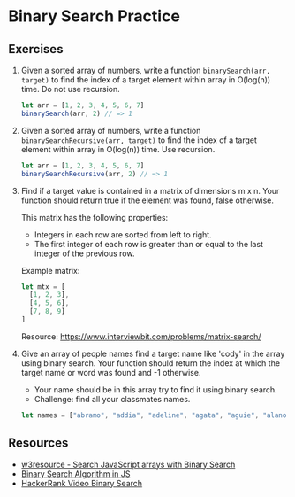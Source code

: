 # Binary Search Practice

## Exercises

1. Given a sorted array of numbers, write a function `binarySearch(arr, target)` to find the index of a target element within array in O(log(n)) time. Do not use recursion.

    ```js
    let arr = [1, 2, 3, 4, 5, 6, 7]
    binarySearch(arr, 2) // => 1
    ```

2. Given a sorted array of numbers, write a function `binarySearchRecursive(arr, target)` to find the index of a target element within array in O(log(n)) time. Use recursion.

    ```js
    let arr = [1, 2, 3, 4, 5, 6, 7]
    binarySearchRecursive(arr, 2) // => 1
    ```

3. Find if a target value is contained in a matrix of dimensions m x n.  Your function should return true if the element was found, false otherwise.

    This matrix has the following properties:
    * Integers in each row are sorted from left to right.
    * The first integer of each row is greater than or equal to the last integer of the previous row.

    Example matrix:
    ```js
    let mtx = [
      [1, 2, 3],
      [4, 5, 6],
      [7, 8, 9]
    ]
    ```
    Resource: https://www.interviewbit.com/problems/matrix-search/


4. Give an array of people names find a target name like 'cody' in the array using binary search. Your function should return the index at which the target name or word was found and -1 otherwise.
    * Your name should be in this array try to find it using binary search.
    * Challenge: find all your classmates names.

    ```js
    let names = ["abramo", "addia", "adeline", "agata", "aguie", "alano", "aldo", "aldrich", "alfonse", "ali", "alidia", "allard", "allissa", "almeta", "alon", "alvin", "alysa", "amalea", "ambrosius", "amie", "amine", "anderea", "andrej", "andrus", "andy", "anette", "angel", "angelia", "angelika", "angie", "angy", "annadiane", "annamarie", "anne-corinne", "anneliese", "anthony", "aransa", "archie", "ardelle", "arden", "ariel", "armando", "arnaldo", "audie", "audry", "audry", "august", "barthel", "basilio", "bearnard", "becka", "bekki", "benedikt", "bernadene", "berny", "berte", "billy", "birgit", "blaine", "blondell", "blondelle", "bonni", "boycie", "bram", "brana", "brent", "briahana", "briany", "bride", "bridget", "brien", "briggs", "brittney", "brnaba", "brunhilda", "brunhilda", "bryn", "buckie", "bunnie", "caldwell", "carena", "carl", "carlene", "carley", "carlos", "carly", "carmine", "carol-jean", "caryl", "casie", "cass", "caterina", "celesta", "chadwick", "chalmers", "channa", "charin", "charline", "charmine", "cheslie", "chickie", "chickie", "chicky", "chris", "christen", "christina", "chrystal", "chukwuka", "cilka", "claire", "clarey", "clarissa", "claudell", "clayborn", "clementia", "cloe", "codie", "cody", "conney", "conrad", "conroy", "consolata", "constantine", "conway", "coop", "coralyn", "coretta", "cory", "cos", "craig", "creight", "cristi", "curtice", "cybill", "dagmar", "dalenna", "danette", "danila", "dantae", "danya", "darb", "darnell", "darrin", "datha", "daveen", "davie", "debby", "debera", "dedie", "deja", "dell", "demetris", "dennison", "devi", "didi", "dimitry", "dolf", "domini", "dorette", "dorey", "dorothee", "dorri", "dorrie", "douglas", "dunc", "duncan", "durward", "ebenezer", "ebony", "edythe", "efren", "egan", "elden", "elie", "elisandra", "elmer", "elora", "elyse", "emelia", "emmalyn", "enid", "enrichetta", "erasmus", "erastus", "erich", "erl", "eugenius", "evered", "fair", "farra", "felike", "felipa", "fenelia", "ferrell", "ferris", "fidela", "filbert", "finn", "florian", "frederich", "fredrick", "fremont", "gale", "gan", "gannie", "gearard", "geno", "george", "georgeanne", "georgie", "gianna", "gilburt", "giovanni", "giselle", "giuditta", "giulia", "gonzalo", "greta", "griffin", "griswold", "gwendolen", "hadlee", "hadleigh", "hali", "hannah", "hannie", "hanny", "harlene", "harper", "harwell", "hattie", "haven", "hazel", "heath", "hebert", "hedvige", "hester", "huberto", "hughie", "hupaul", "hymie", "ilse", "inez", "inez", "ingeborg", "irena", "irma", "irwinn", "ivett", "jaclyn", "jacquette", "jaine", "jamie", "janek", "jarrad", "jasen", "jay", "jeanne", "jeannette", "jenda", "jenesh", "jeremias", "jerrilyn", "jerrylee", "jimmy", "joan", "joanie", "jock", "johanne", "johnathan", "joleen", "jolie", "jonathan", "joseph", "joshia", "jourdain", "judye", "jules", "kadijah", "kai", "kain", "kameron", "kane", "karen", "karie", "karlan", "karylin", "katee", "katee", "kathe", "kathy", "kellen", "kelley", "kelwin", "kendrick", "kevon", "kiley", "kinsley", "kipp", "kirsti", "kirsti", "konstanze", "kordula", "kristofer", "kylie", "laird", "laura", "lauralee", "laverna", "lawry", "leda", "lemmie", "lenna", "les", "lian", "lilith", "lindy", "lizzy", "lock", "lorelei", "lorri", "lucienne", "luigi", "luis", "luke", "lutero", "lutero", "lynn", "mab", "maegan", "mair", "maitilde", "malik", "marcela", "margarethe", "marguerite", "mariana", "maribelle", "marie-ann", "marieann", "marilin", "marion", "marlena", "marna", "marney", "marney", "marnie", "mathew", "matilda", "mavra", "mayor", "meggi", "meggie", "melanie", "melesa", "melicent", "mellicent", "melly", "merline", "mervin", "micaela", "michael", "michelina", "mikey", "milty", "mitchel", "moira", "monti", "mora", "morey", "mort", "mureil", "murial", "myrta", "nadeen", "nappie", "nariko", "nataniel", "natasha", "natka", "neala", "neile", "neile", "nerte", "newton", "nikolia", "ninnetta", "ninon", "nolan", "norina", "norma", "norton", "odelle", "ofelia", "olivette", "olwen", "olympie", "osborn", "osbourne", "owen", "pacorro", "padraig", "pam", "pamelina", "patience", "patin", "patrizio", "pauly", "peder", "pennie", "peter", "petrina", "petronella", "phaedra", "phebe", "philippa", "philippine", "pierre", "pincus", "quintilla", "rab", "raddy", "randene", "raychel", "rebekkah", "renell", "reynolds", "rheba", "richardo", "rinaldo", "rita", "riva", "rivy", "rocky", "rodrique", "ronny", "roosevelt", "rory", "rosalie", "rosamund", "roxi", "roy", "rubi", "ruprecht", "rustie", "rycca", "saidee", "salaidh", "sallie", "sampson", "sancho", "sanson", "sascha", "savita", "selie", "sergeant", "sergent", "sergio", "shanta", "sharla", "sharrar", "sharron", "shauna", "shayna", "shea", "sheffield", "sheila", "shep", "shurlock", "shurwood", "sibby", "sihame", "sinclair", "sindee", "skell", "skipp", "stacee", "stanton", "steffi", "stephanie", "stoddard", "sukey", "sula", "suzette", "sydelle", "sydney", "tabby", "tadeo", "taffy", "teodoor", "terrijo", "tessa", "tessa", "thurston", "tiffy", "tildy", "todd", "tome", "tommy", "torie", "tove", "towney", "tracie", "tresa", "tresa", "truda", "tully", "ugo", "vaclav", "valdemar", "vale", "valencia", "vallie", "vasilis", "verna", "verney", "veronique", "viki", "virgie", "voniel", "warden", "waylen", "wells", "wernher", "will", "willy", "wilow", "witty", "wolfgang", "woodrow", "worden", "ysabel", "zolly" ] 
    ```

## Resources
* [w3resource - Search JavaScript arrays with Binary Search](https://www.w3resource.com/javascript-exercises/javascript-function-exercise-18.php)
* [Binary Search Algorithm in JS](https://www.youtube.com/watch?v=92e5Ih4Chbk)
* [HackerRank Video Binary Search](https://www.youtube.com/watch?v=P3YID7liBug)
